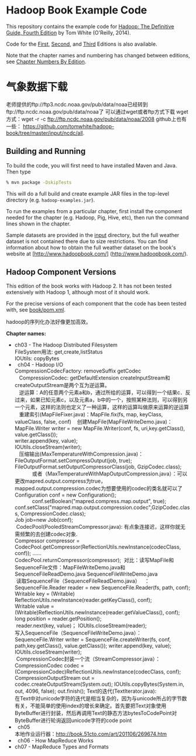 
# Hadoop Book Example Code

This repository contains the example code for [Hadoop: The Definitive Guide, Fourth Edition](http://shop.oreilly.com/product/0636920033448.do)
by Tom White (O'Reilly, 2014).

Code for the [First], [Second], and [Third] Editions is also available.

Note that the chapter names and numbering has changed between editions, see
[Chapter Numbers By Edition](https://github.com/tomwhite/hadoop-book/wiki/Chapter-Numbers-By-Edition).

[First]: http://github.com/tomwhite/hadoop-book/tree/1e
[Second]: http://github.com/tomwhite/hadoop-book/tree/2e
[Third]: http://github.com/tomwhite/hadoop-book/tree/3e

# 气象数据下载
老师提供的ftp://ftp3.ncdc.noaa.gov/pub/data/noaa已经转到ftp://ftp.ncdc.noaa.gov/pub/data/noaa了
可以通过wget或者ftp方式下载
wget方式：wget -r -c ftp://ftp.ncdc.noaa.gov/pub/data/noaa/2008
github上也有一些： https://github.com/tomwhite/hadoop-book/tree/master/input/ncdc/all.


## Building and Running

To build the code, you will first need to have installed Maven and Java. Then type

```bash
% mvn package -DskipTests
```

This will do a full build and create example JAR files in the top-level directory (e.g. 
`hadoop-examples.jar`).

To run the examples from a particular chapter, first install the component 
needed for the chapter (e.g. Hadoop, Pig, Hive, etc), then run the command lines shown 
in the chapter.

Sample datasets are provided in the [input](input) directory, but the full weather dataset
is not contained there due to size restrictions. You can find information about how to obtain 
the full weather dataset on the book's website at [http://www.hadoopbook.com/]
(http://www.hadoopbook.com/).

## Hadoop Component Versions

This edition of the book works with Hadoop 2. It has not been tested extensively with 
Hadoop 1, although most of it should work.

For the precise versions of each component that the code has been tested with, see 
[book/pom.xml](book/pom.xml).

hadoop的序列化办法好像更加高效。

 **Chapter names:**
*   ch03 - The Hadoop Distributed Filesystem    
    FileSystem用法: get,create,listStatus  
    IOUtils: copyBytes  
*   ch04 - Hadoop I/O  
    CompressionCodecFactory: removeSuffix  getCodec   
    CompressionCodec: getDefaultExtension  createInputStream和createOutputStream是两个互为逆运算。   
    逆运算：A的任意两个元素a和b，通过所给的运算，可以得到一个结果c．反过来，如果已知元素c，以及元素a，b中的一个，按照某种法则，可以得到另一个元素，这样的法则也定义了一种运算，这样的运算叫做原来运算的逆运算  
    重建索引(MapFileFixer.java)：MapFile.fix(fs, map, keyClass, valueClass, false, conf)
    创建MapFile(MapFileWriteDemo.java)：MapFile.Writer writer = new MapFile.Writer(conf, fs, uri,key.getClass(), value.getClass());  
                 writer.append(key, value);   
                 IOUtils.closeStream(writer);  
    压缩输出(MaxTemperatureWithCompression.java)：FileOutputFormat.setCompressOutput(job, true);
             FileOutputFormat.setOutputCompressorClass(job, GzipCodec.class);    
             或者（MaxTemperatureWithMapOutputCompression.java）：可以更改mapred.output.compress为true，mapped.output.compression.codec为想要使用的codec的类名就可以了   
             Configuration conf = new Configuration();   
             conf.setBoolean("mapred.compress.map.output", true);   
             conf.setClass("mapred.map.output.compression.codec",GzipCodec.class, CompressionCodec.class);   
             Job job=new Job(conf);   
  CodecPool(PooledStreamCompressor.java): 有点象连接迟，这样你就无需频繁的去创建codec对象.     
  Compressor compressor = CodecPool.getCompressor(ReflectionUtils.newInstance(codecClass, conf));
  ......  
  CodecPool.returnCompressor(compressor);
  对比：读写MapFile和SequenceFile文件：MapFileWriteDemo.java和SequenceFileReadDemo.java SequenceFileWriteDemo.java  
  读取SequenceFile（SequenceFileReadDemo.java）   ：     
  SequenceFile.Reader reader = new SequenceFile.Reader(fs, path, conf);   
  Writable key = (Writable) ReflectionUtils.newInstance(reader.getKeyClass(), conf);     
  Writable value = (Writable)ReflectionUtils.newInstance(reader.getValueClass(), conf);    
  long position = reader.getPosition();    
  reader.next(key, value)；
  IOUtils.closeStream(reader);      
  写入SequenceFile（SequenceFileWriteDemo.java）：     
  SequenceFile.Writer  writer = SequenceFile.createWriter(fs, conf, path,key.getClass(), value.getClass());
  writer.append(key, value);
  IOUtils.closeStream(writer);   
  CompressionCodec封装一个流（StreamCompressor.java）：      
  CompressionCodec codec = (CompressionCodec)ReflectionUtils.newInstance(codecClass, conf);    
  CompressionOutputStream out = codec.createOutputStream(System.out);
  IOUtils.copyBytes(System.in, out, 4096, false);
   out.finish();
  Text的迭代(TextIterator.java):     
在Text中对unicode字符的迭代是相当复杂的，因为与unicode所占的字节数有关，不能简单的使用index的增长来确定。首先要把Text对象使用ByteBuffer进行封装，然后再调用Text的静态方法bytesToCodePoint对ByteBuffer进行轮询返回unicode字符的code point   
*   ch05    
本地作业运行器：http://book.51cto.com/art/201106/269674.htm    
*   ch06 - How MapReduce Works       
*   ch07 - MapReduce Types and Formats


